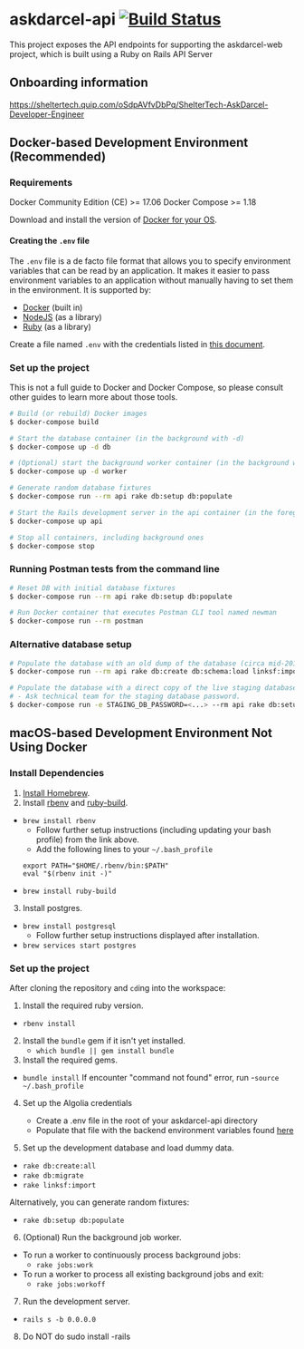 # askdarcel-api [![Build Status](https://travis-ci.org/ShelterTechSF/askdarcel-api.svg?branch=master)](https://travis-ci.org/ShelterTechSF/askdarcel-api)

This project exposes the API endpoints for supporting the askdarcel-web project, which is built using a Ruby on Rails API Server

## Onboarding information
https://sheltertech.quip.com/oSdpAVfvDbPq/ShelterTech-AskDarcel-Developer-Engineer

## Docker-based Development Environment (Recommended)

### Requirements

Docker Community Edition (CE) >= 17.06
Docker Compose >= 1.18

Download and install the version of [Docker for your OS](https://www.docker.com/community-edition#/download).

#### Creating the `.env` file

The `.env` file is a de facto file format that allows you to specify environment
variables that can be read by an application. It makes it easier to pass
environment variables to an application without manually having to set them in
the environment. It is supported by:
- [Docker](https://code.visualstudio.com/docs/python/environments) (built in)
- [NodeJS](https://www.npmjs.com/package/dotenv) (as a library)
- [Ruby](https://github.com/bkeepers/dotenv) (as a library)

Create a file named `.env` with the credentials listed in [this
document](https://sheltertech.quip.com/2ft5Ax19Kc6h).

### Set up the project

This is not a full guide to Docker and Docker Compose, so please consult other
guides to learn more about those tools.

```sh
# Build (or rebuild) Docker images
$ docker-compose build

# Start the database container (in the background with -d)
$ docker-compose up -d db

# (Optional) start the background worker container (in the background with -d)
$ docker-compose up -d worker

# Generate random database fixtures
$ docker-compose run --rm api rake db:setup db:populate

# Start the Rails development server in the api container (in the foreground)
$ docker-compose up api

# Stop all containers, including background ones
$ docker-compose stop
```


### Running Postman tests from the command line

```sh
# Reset DB with initial database fixtures
$ docker-compose run --rm api rake db:setup db:populate

# Run Docker container that executes Postman CLI tool named newman
$ docker-compose run --rm postman
```

### Alternative database setup

```sh
# Populate the database with an old dump of the database (circa mid-2017)
$ docker-compose run --rm api rake db:create db:schema:load linksf:import

# Populate the database with a direct copy of the live staging database.
# - Ask technical team for the staging database password.
$ docker-compose run -e STAGING_DB_PASSWORD=<...> --rm api rake db:setup db:import_staging

```

## macOS-based Development Environment Not Using Docker


### Install Dependencies

1. [Install Homebrew](http://brew.sh/).
2. Install [rbenv](https://github.com/rbenv/rbenv) and [ruby-build](https://github.com/rbenv/ruby-build#readme).
  - `brew install rbenv`
    + Follow further setup instructions (including updating your bash
      profile) from the link above.
    + Add the following lines to your `~/.bash_profile`
    ```
    export PATH="$HOME/.rbenv/bin:$PATH"
    eval "$(rbenv init -)"
    ```
  - `brew install ruby-build`
3. Install postgres.
  - `brew install postgresql`
    + Follow further setup instructions displayed after installation.
  - `brew services start postgres`


### Set up the project

After cloning the repository and `cd`ing into the workspace:

1. Install the required ruby version.
  - `rbenv install`
2. Install the `bundle` gem if it isn't yet installed.
      - `which bundle || gem install bundle`
3. Install the required gems.
  - `bundle install`
  If encounter "command not found" error, run
  -`source ~/.bash_profile`

4. Set up the Algolia credentials
    - Create a .env file in the root of your askdarcel-api directory
    - Populate that file with the backend environment variables found [here](https://sheltertech.quip.com/2ft5Ax19Kc6h)

5. Set up the development database and load dummy data.
  - `rake db:create:all`
  - `rake db:migrate`
  - `rake linksf:import`

  Alternatively, you can generate random fixtures:
  - `rake db:setup db:populate`

6. (Optional) Run the background job worker.
  - To run a worker to continuously process background jobs:
    - `rake jobs:work`
  - To run a worker to process all existing background jobs and exit:
    - `rake jobs:workoff`

7. Run the development server.
  - `rails s -b 0.0.0.0`
8. Do NOT do sudo install -rails

